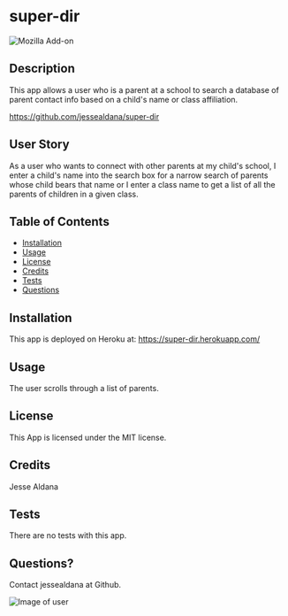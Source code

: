 # super-dir
  ![Mozilla Add-on](https://img.shields.io/amo/v/blue?color=blue&label=SuperParent%20Directory&logoColor=white)
  
 ## Description

  This app allows a user who is a parent at a school to search a database of parent contact info based on a child's name or class affiliation.

  https://github.com/jessealdana/super-dir

 ## User Story

  As a user who wants to connect with other parents at my child's school, I enter a child's name into the search box for a narrow search of parents whose child bears that name or I enter a class name to get a list of all the parents of children in a given class.

 
 ## Table of Contents
  * [Installation](#Installation)
  * [Usage](#Usage)
  * [License](#license)
  * [Credits](#credits)
  * [Tests](#tests)
  * [Questions](#questions)

 ## Installation

This app is deployed on Heroku at:
https://super-dir.herokuapp.com/


 ## Usage

The user scrolls through a list of parents.


 ## License
 
 This App is licensed under the MIT license.

 ## Credits
 
 Jesse Aldana

 ## Tests
 
 There are no tests with this app.

 ## Questions?
 
 Contact jessealdana at Github.
 
 ![Image of user](https://avatars0.githubusercontent.com/u/61436744?v=4)